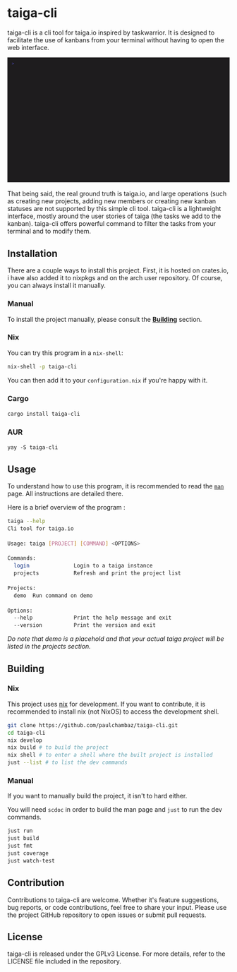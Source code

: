 # taiga-cli

taiga-cli is a cli tool for taiga.io inspired by taskwarrior. It is designed to facilitate the use of kanbans from your terminal without having to open the web interface.

![](./demo.gif)

That being said, the real ground truth is taiga.io, and large operations (such as creating new projects, adding new members or creating new kanban statuses are not supported by this simple cli tool. taiga-cli is a lightweight interface, mostly around the user stories of taiga (the tasks we add to the kanban). taiga-cli offers powerful command to filter the tasks from your terminal and to modify them.

## Installation

There are a couple ways to install this project. First, it is hosted on crates.io, i have also added it to nixpkgs and on the arch user repository. Of course, you can always install it manually.

### Manual

To install the project manually, please consult the [**Building**](#Building) section.

### Nix

You can try this program in a `nix-shell`:

```sh
nix-shell -p taiga-cli
```

You can then add it to your `configuration.nix` if you're happy with it.

### Cargo

```sh
cargo install taiga-cli
```

### AUR

```
yay -S taiga-cli
```

## Usage

To understand how to use this program, it is recommended to read the [`man`](./taiga-cli.1.scd) page. All instructions are detailed there.

Here is a brief overview of the program :

```sh
taiga --help
Cli tool for taiga.io

Usage: taiga [PROJECT] [COMMAND] <OPTIONS>
                     
Commands:            
  login              Login to a taiga instance
  projects           Refresh and print the project list
                     
Projects:            
  demo  Run command on demo
                     
Options:             
  --help             Print the help message and exit
  --version          Print the version and exit
```

*Do note that demo is a placehold and that your actual taiga project will be listed in the projects section.*

## Building

### Nix

This project uses [nix](https://github.com/NixOS/nix) for development. If you want to contribute, it is recommended to install nix (not NixOS) to access the development shell.

```sh
git clone https://github.com/paulchambaz/taiga-cli.git
cd taiga-cli
nix develop
nix build # to build the project
nix shell # to enter a shell where the built project is installed
just --list # to list the dev commands
```

### Manual

If you want to manually build the project, it isn't to hard either.

You will need `scdoc` in order to build the man page and `just` to run the dev commands.

```sh
just run
just build
just fmt
just coverage
just watch-test
```

## Contribution

Contributions to taiga-cli are welcome. Whether it's feature suggestions, bug reports, or code contributions, feel free to share your input. Please use the project GitHub repository to open issues or submit pull requests.

## License

taiga-cli is released under the GPLv3 License. For more details, refer to the LICENSE file included in the repository.
